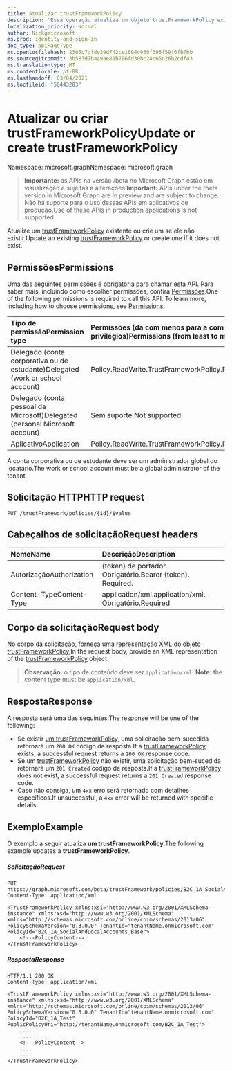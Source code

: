 ```yaml
---
title: Atualizar trustFrameworkPolicy
description: 'Essa operação atualiza um objeto trustFrameworkPolicy existente ou, se não existir, ele cria um. '
localization_priority: Normal
author: Nickgmicrosoft
ms.prod: identity-and-sign-in
doc_type: apiPageType
ms.openlocfilehash: 2305c7dfde39d742ce1694c030f395f59f6fb7bb
ms.sourcegitcommit: 3b583d7baa9ae81b796fd30bc24c65d26b2cdf43
ms.translationtype: MT
ms.contentlocale: pt-BR
ms.lasthandoff: 03/04/2021
ms.locfileid: "50443283"
---
```

# <a name="update-or-create-trustframeworkpolicy"></a><span data-ttu-id="3d88e-103">Atualizar ou criar trustFrameworkPolicy</span><span class="sxs-lookup"><span data-stu-id="3d88e-103">Update or create trustFrameworkPolicy</span></span>

<span data-ttu-id="3d88e-104">Namespace: microsoft.graph</span><span class="sxs-lookup"><span data-stu-id="3d88e-104">Namespace: microsoft.graph</span></span>

><span data-ttu-id="3d88e-105">**Importante:** as APIs na versão /beta no Microsoft Graph estão em visualização e sujeitas a alterações.</span><span class="sxs-lookup"><span data-stu-id="3d88e-105">**Important:** APIs under the /beta version in Microsoft Graph are in preview and are subject to change.</span></span> <span data-ttu-id="3d88e-106">Não há suporte para o uso dessas APIs em aplicativos de produção.</span><span class="sxs-lookup"><span data-stu-id="3d88e-106">Use of these APIs in production applications is not supported.</span></span>

<span data-ttu-id="3d88e-107">Atualize um [trustFrameworkPolicy](../resources/trustframeworkpolicy.md) existente ou crie um se ele não existir.</span><span class="sxs-lookup"><span data-stu-id="3d88e-107">Update an existing [trustFrameworkPolicy](../resources/trustframeworkpolicy.md) or create one if it does not exist.</span></span>

## <a name="permissions"></a><span data-ttu-id="3d88e-108">Permissões</span><span class="sxs-lookup"><span data-stu-id="3d88e-108">Permissions</span></span>

<span data-ttu-id="3d88e-p102">Uma das seguintes permissões é obrigatória para chamar esta API. Para saber mais, incluindo como escolher permissões, confira [Permissões](/graph/permissions-reference.md).</span><span class="sxs-lookup"><span data-stu-id="3d88e-p102">One of the following permissions is required to call this API. To learn more, including how to choose permissions, see [Permissions](/graph/permissions-reference.md).</span></span>

|<span data-ttu-id="3d88e-111">Tipo de permissão</span><span class="sxs-lookup"><span data-stu-id="3d88e-111">Permission type</span></span>      | <span data-ttu-id="3d88e-112">Permissões (da com menos para a com mais privilégios)</span><span class="sxs-lookup"><span data-stu-id="3d88e-112">Permissions (from least to most privileged)</span></span>              |
|:--------------------|:---------------------------------------------------------|
|<span data-ttu-id="3d88e-113">Delegado (conta corporativa ou de estudante)</span><span class="sxs-lookup"><span data-stu-id="3d88e-113">Delegated (work or school account)</span></span>|<span data-ttu-id="3d88e-114">Policy.ReadWrite.TrustFramework</span><span class="sxs-lookup"><span data-stu-id="3d88e-114">Policy.ReadWrite.TrustFramework</span></span>|
|<span data-ttu-id="3d88e-115">Delegado (conta pessoal da Microsoft)</span><span class="sxs-lookup"><span data-stu-id="3d88e-115">Delegated (personal Microsoft account)</span></span>| <span data-ttu-id="3d88e-116">Sem suporte.</span><span class="sxs-lookup"><span data-stu-id="3d88e-116">Not supported.</span></span>|
|<span data-ttu-id="3d88e-117">Aplicativo</span><span class="sxs-lookup"><span data-stu-id="3d88e-117">Application</span></span>|<span data-ttu-id="3d88e-118">Policy.ReadWrite.TrustFramework</span><span class="sxs-lookup"><span data-stu-id="3d88e-118">Policy.ReadWrite.TrustFramework</span></span>|

<span data-ttu-id="3d88e-119">A conta corporativa ou de estudante deve ser um administrador global do locatário.</span><span class="sxs-lookup"><span data-stu-id="3d88e-119">The work or school account must be a global administrator of the tenant.</span></span>

## <a name="http-request"></a><span data-ttu-id="3d88e-120">Solicitação HTTP</span><span class="sxs-lookup"><span data-stu-id="3d88e-120">HTTP request</span></span>

<!-- { "blockType": "ignored" } -->

```http
PUT /trustFramework/policies/{id}/$value
```

## <a name="request-headers"></a><span data-ttu-id="3d88e-121">Cabeçalhos de solicitação</span><span class="sxs-lookup"><span data-stu-id="3d88e-121">Request headers</span></span>

|<span data-ttu-id="3d88e-122">Nome</span><span class="sxs-lookup"><span data-stu-id="3d88e-122">Name</span></span>|<span data-ttu-id="3d88e-123">Descrição</span><span class="sxs-lookup"><span data-stu-id="3d88e-123">Description</span></span>|
|:---------------|:----------|
|<span data-ttu-id="3d88e-124">Autorização</span><span class="sxs-lookup"><span data-stu-id="3d88e-124">Authorization</span></span>|<span data-ttu-id="3d88e-p103">{token} de portador. Obrigatório.</span><span class="sxs-lookup"><span data-stu-id="3d88e-p103">Bearer {token}. Required.</span></span>|
|<span data-ttu-id="3d88e-127">Content-Type</span><span class="sxs-lookup"><span data-stu-id="3d88e-127">Content-Type</span></span>|<span data-ttu-id="3d88e-128">application/xml.</span><span class="sxs-lookup"><span data-stu-id="3d88e-128">application/xml.</span></span> <span data-ttu-id="3d88e-129">Obrigatório.</span><span class="sxs-lookup"><span data-stu-id="3d88e-129">Required.</span></span>|

## <a name="request-body"></a><span data-ttu-id="3d88e-130">Corpo da solicitação</span><span class="sxs-lookup"><span data-stu-id="3d88e-130">Request body</span></span>

<span data-ttu-id="3d88e-131">No corpo da solicitação, forneça uma representação XML do [objeto trustFrameworkPolicy.](../resources/trustframeworkpolicy.md)</span><span class="sxs-lookup"><span data-stu-id="3d88e-131">In the request body, provide an XML representation of the [trustFrameworkPolicy](../resources/trustframeworkpolicy.md) object.</span></span> 

><span data-ttu-id="3d88e-132">**Observação:** o tipo de conteúdo deve ser `application/xml` .</span><span class="sxs-lookup"><span data-stu-id="3d88e-132">**Note:** the content type must be `application/xml`.</span></span>

## <a name="response"></a><span data-ttu-id="3d88e-133">Resposta</span><span class="sxs-lookup"><span data-stu-id="3d88e-133">Response</span></span>

<span data-ttu-id="3d88e-134">A resposta será uma das seguintes:</span><span class="sxs-lookup"><span data-stu-id="3d88e-134">The response will be one of the following:</span></span>
- <span data-ttu-id="3d88e-135">Se existir [um trustFrameworkPolicy,](../resources/trustframeworkpolicy.md) uma solicitação bem-sucedida retornará um `200 OK` código de resposta.</span><span class="sxs-lookup"><span data-stu-id="3d88e-135">If a [trustFrameworkPolicy](../resources/trustframeworkpolicy.md) exists, a successful request returns a `200 OK` response code.</span></span>
- <span data-ttu-id="3d88e-136">Se um [trustFrameworkPolicy](../resources/trustframeworkpolicy.md) não existir, uma solicitação bem-sucedida retornará um `201 Created` código de resposta.</span><span class="sxs-lookup"><span data-stu-id="3d88e-136">If a [trustFrameworkPolicy](../resources/trustframeworkpolicy.md) does not exist, a successful request returns a `201 Created` response code.</span></span>
- <span data-ttu-id="3d88e-137">Caso não consiga, um `4xx` erro será retornado com detalhes específicos.</span><span class="sxs-lookup"><span data-stu-id="3d88e-137">If unsuccessful, a `4xx` error will be returned with specific details.</span></span>

## <a name="example"></a><span data-ttu-id="3d88e-138">Exemplo</span><span class="sxs-lookup"><span data-stu-id="3d88e-138">Example</span></span>

<span data-ttu-id="3d88e-139">O exemplo a seguir atualiza **um trustFrameworkPolicy**.</span><span class="sxs-lookup"><span data-stu-id="3d88e-139">The following example updates a **trustFrameworkPolicy**.</span></span>

##### <a name="request"></a><span data-ttu-id="3d88e-140">Solicitação</span><span class="sxs-lookup"><span data-stu-id="3d88e-140">Request</span></span>

<!-- {
  "blockType": "ignored",
  "name": "update_trustframeworkpolicy"
}-->
```http
PUT https://graph.microsoft.com/beta/trustFramework/policies/B2C_1A_SocialAndLocalAccounts_Base/$value
Content-Type: application/xml

<TrustFrameworkPolicy xmlns:xsi="http://www.w3.org/2001/XMLSchema-instance" xmlns:xsd="http://www.w3.org/2001/XMLSchema" xmlns="http://schemas.microsoft.com/online/cpim/schemas/2013/06" PolicySchemaVersion="0.3.0.0" TenantId="tenantName.onmicrosoft.com" PolicyId="B2C_1A_SocialAndLocalAccounts_Base">
    <!---PolicyContent-->
</TrustFrameworkPolicy>
```

##### <a name="response"></a><span data-ttu-id="3d88e-141">Resposta</span><span class="sxs-lookup"><span data-stu-id="3d88e-141">Response</span></span>

<!-- {
  "blockType": "ignored",
  "truncated": true
} -->
```http
HTTP/1.1 200 OK
Content-Type: application/xml

<TrustFrameworkPolicy xmlns:xsi="http://www.w3.org/2001/XMLSchema-instance" xmlns:xsd="http://www.w3.org/2001/XMLSchema" xmlns="http://schemas.microsoft.com/online/cpim/schemas/2013/06" PolicySchemaVersion="0.3.0.0" TenantId="tenantName.onmicrosoft.com" PolicyId="B2C_1A_Test" PublicPolicyUri="http://tenantName.onmicrosoft.com/B2C_1A_Test">
    .....
    ....
    <!---PolicyContent-->
    ....
    ....
</TrustFrameworkPolicy>
```

<!-- uuid: 8fcb5dbc-d5aa-4681-8e31-b001d5168d79
2015-10-25 14:57:30 UTC -->
<!-- {
  "type": "#page.annotation",
  "description": "Update trustframeworkpolicy",
  "keywords": "",
  "section": "documentation",
  "tocPath": ""
}-->


